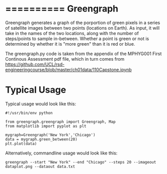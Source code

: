 ==========
Greengraph
==========

Greengraph generates a graph of the porportion of green pixels in a series of satellite images between two points
(locations on Earth). As input, it will take in the names of the two locations, along with the number of steps/points
to sample in-between. Whether a point is green or not is determined by whether it is "more green" than it is red or
blue.

The greengraph.py code is taken from the appendix of the MPHYG001 First Continous Assessment pdf file, which in turn
comes from https://github.com/UCL/rsd-engineeringcourse/blob/master/ch01data/110Capstone.ipynb


Typical Usage
=============

Typical usage would look like this:

    #!/usr/bin/env python

    from greengraph.greengraph import Greengraph, Map
    from matplotlib import pyplot as plt

    mygraph=Greengraph('New York','Chicago')
    data = mygraph.green_between(20)
    plt.plot(data)

Alternatively, commandline usage would look like this:

    greengraph --start "New York" --end "Chicago" --steps 20 --imageout dataplot.png --dataout data.txt

